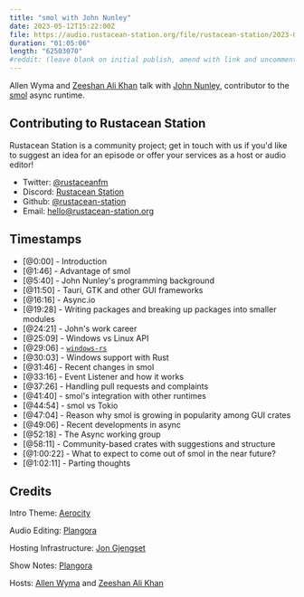 ```yaml
---
title: "smol with John Nunley"
date: 2023-05-12T15:22:00Z
file: https://audio.rustacean-station.org/file/rustacean-station/2023-05-12-john-nunley.mp3
duration: "01:05:06"
length: "62503070"
#reddit: (leave blank on initial publish, amend with link and uncomment this line after Reddit thread has been posted)
---
```


Allen Wyma and [Zeeshan Ali Khan](https://toot.cat/@zeenix) talk with [John Nunley](https://github.com/notgull), contributor to the [smol](https://github.com/smol-rs/smol) async runtime.

## Contributing to Rustacean Station

Rustacean Station is a community project; get in touch with us if you'd like to suggest an idea for an episode or offer your services as a host or audio editor!

- Twitter: [@rustaceanfm](https://twitter.com/rustaceanfm)
- Discord: [Rustacean Station](https://discord.gg/cHc3Gyc)
- Github: [@rustacean-station](https://github.com/rustacean-station/)
- Email: [hello@rustacean-station.org](mailto:hello@rustacean-station.org)

## Timestamps

- [@0:00] - Introduction
- [@1:46] - Advantage of smol
- [@5:40] - John Nunley's programming background
- [@11:50] - Tauri, GTK and other GUI frameworks
- [@16:16] - Async.io
- [@19:28] - Writing packages and breaking up packages into smaller modules
- [@24:21] - John's work career
- [@25:09] - Windows vs Linux API
- [@29:06] - [`windows-rs`](https://github.com/microsoft/windows-rs)
- [@30:03] - Windows support with Rust
- [@31:46] - Recent changes in smol
- [@33:16] - Event Listener and how it works
- [@37:26] - Handling pull requests and complaints
- [@41:40] - smol's integration with other runtimes
- [@44:54] - smol vs Tokio
- [@47:04] - Reason why smol is growing in popularity among GUI crates
- [@49:06] - Recent developments in async
- [@52:18] - The Async working group
- [@58:11] - Community-based crates with suggestions and structure
- [@1:00:22] - What to expect to come out of smol in the near future?
- [@1:02:11] - Parting thoughts

## Credits

Intro Theme: [Aerocity](https://twitter.com/AerocityMusic)

Audio Editing: [Plangora](https://twitter.com/plangora)

Hosting Infrastructure: [Jon Gjengset](https://twitter.com/jonhoo/)

Show Notes: [Plangora](https://twitter.com/plangora)

Hosts: [Allen Wyma](https://twitter.com/allenwyma) and [Zeeshan Ali Khan](https://toot.cat/@zeenix)
